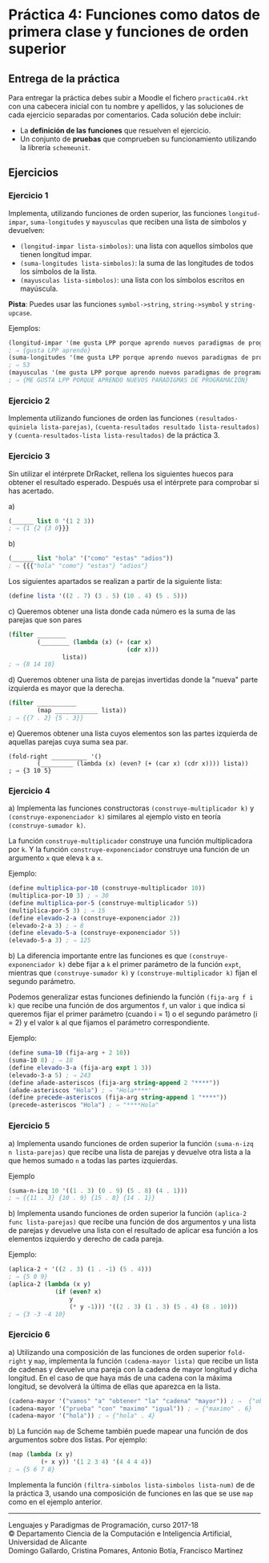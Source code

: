 # Práctica 4: Funciones como datos de primera clase y funciones de orden superior

## Entrega de la práctica

Para entregar la práctica debes subir a Moodle el fichero
`practica04.rkt` con una cabecera inicial con tu nombre y apellidos, y
las soluciones de cada ejercicio separadas por comentarios. Cada
solución debe incluir:

- La **definición de las funciones** que resuelven el ejercicio.
- Un conjunto de **pruebas** que comprueben su funcionamiento
  utilizando la librería `schemeunit`.
  

## Ejercicios

### Ejercicio 1 ###

Implementa, utilizando funciones de orden superior, las funciones
`longitud-impar`, `suma-longitudes` y `mayusculas` que reciben una
lista de símbolos y devuelven:

- `(longitud-impar lista-simbolos)`: una lista con aquellos símbolos
  que tienen longitud impar.
- `(suma-longitudes lista-simbolos)`: la suma de las longitudes
  de todos los símbolos de la lista.
- `(mayusculas lista-simbolos)`: una lista con los símbolos escritos
  en mayúscula.
  
**Pista**: Puedes usar las funciones `symbol->string`,
`string->symbol` y `string-upcase`.


Ejemplos:

```scheme
(longitud-impar '(me gusta LPP porque aprendo nuevos paradigmas de programación)) 
; ⇒ {gusta LPP aprendo}
(suma-longitudes '(me gusta LPP porque aprendo nuevos paradigmas de programación))
; ⇒ 53
(mayusculas '(me gusta LPP porque aprendo nuevos paradigmas de programación))
; ⇒ {ME GUSTA LPP PORQUE APRENDO NUEVOS PARADIGMAS DE PROGRAMACIÓN}
```


### Ejercicio 2 ###

Implementa utilizando funciones de orden las funciones
`(resultados‐quiniela lista‐parejas)`, `(cuenta-resultados resultado
lista-resultados)` y `(cuenta-resultados-lista lista-resultados)` de
la práctica 3.



### Ejercicio 3 ###

Sin utilizar el intérprete DrRacket, rellena los siguientes huecos
para obtener el resultado esperado. Después usa el intérprete para
comprobar si has acertado.

a)

```scheme 
(______ list 0 '(1 2 3))
; ⇒ {1 {2 {3 0}}}
```


b)

```scheme
(______ list "hola" '("como" "estas" "adios"))
; ⇒ {{{"hola" "como"} "estas"} "adios"}
```

Los siguientes apartados se realizan a partir de la siguiente lista:

```scheme
(define lista '((2 . 7) (3 . 5) (10 . 4) (5 . 5)))
```


c) Queremos obtener una lista donde cada número es la suma de las parejas que son pares

```scheme
(filter ________
        (________ (lambda (x) (+ (car x)
                                 (cdr x)))
               lista))
; ⇒ {8 14 10}
```


d) Queremos obtener una lista de parejas invertidas donde la "nueva" parte izquierda es mayor que la derecha.

```scheme
(filter ___________
        (map ____________ lista))
; ⇒ {{7 . 2} {5 . 3}}
```

e) Queremos obtener una lista cuyos elementos son las partes izquierda de aquellas parejas cuya suma sea par.

```
(fold-right __________ '()
        (_________ (lambda (x) (even? (+ (car x) (cdr x)))) lista))
; ⇒ {3 10 5}
```



### Ejercicio 4 ###

a) Implementa las funciones constructoras `(construye-multiplicador k)` y
`(construye-exponenciador k)` similares al ejemplo visto en teoría
`(construye-sumador k)`.

La función `construye-multiplicador` construye una función multiplicadora
por `k`. Y la función `construye-exponenciador` construye una función de un
argumento `x` que eleva `k` a `x`.


Ejemplo:

```scheme
(define multiplica-por-10 (construye-multiplicador 10))
(multiplica-por-10 3) ; ⇒ 30
(define multiplica-por-5 (construye-multiplicador 5))
(multiplica-por-5 3) ; ⇒ 15
(define elevado-2-a (construye-exponenciador 2))
(elevado-2-a 3) ; ⇒ 8
(define elevado-5-a (construye-exponenciador 5))
(elevado-5-a 3) ; ⇒ 125
```


b) La diferencia importante entre las funciones es que
`(construye-exponenciador k)` debe fijar a `k` el primer parámetro de
la función `expt`, mientras que `(construye-sumador k)` y
`(construye-multiplicador k)` fijan el segundo parámetro.

Podemos generalizar estas funciones definiendo la función
`(fija-arg f i k)` que recibe una función de dos argumentos `f`, un
valor `i` que indica si queremos fijar el primer parámetro (cuando
i = 1) o el segundo parámetro (i = 2) y el valor `k` al que fijamos el
parámetro correspondiente.

Ejemplo:

```scheme
(define suma-10 (fija-arg + 2 10))
(suma-10 8) ; ⇒ 18
(define elevado-3-a (fija-arg expt 1 3))
(elevado-3-a 5) ; ⇒ 243
(define añade-asteriscos (fija-arg string-append 2 "****"))
(añade-asteriscos "Hola") ; ⇒ "Hola****"
(define precede-asteriscos (fija-arg string-append 1 "****"))
(precede-asteriscos "Hola") ; ⇒ "****Hola"
```

### Ejercicio 5 ###


a) Implementa usando funciones de orden superior la función `(suma-n-izq n
lista-parejas)` que recibe una lista de parejas y devuelve otra lista
a la que hemos sumado `n` a todas las partes izquierdas.

Ejemplo

```scheme
(suma-n-izq 10 '((1 . 3) (0 . 9) (5 . 8) (4 . 1)))
; ⇒ {{11 . 3} {10 . 9} {15 . 8} {14 . 1}}
```


b) Implementa usando funciones de orden superior la función `(aplica-2 func
lista-parejas)` que recibe una función de dos argumentos y una lista
de parejas y devuelve una lista con el resultado de aplicar esa
función a los elementos izquierdo y derecho de cada pareja.

Ejemplo:

```scheme
(aplica-2 + '((2 . 3) (1 . -1) (5 . 4)))
; ⇒ {5 0 9}
(aplica-2 (lambda (x y)
             (if (even? x)
                 y
                 (* y -1))) '((2 . 3) (1 . 3) (5 . 4) (8 . 10)))
; ⇒ {3 -3 -4 10}
```


### Ejercicio 6 ###

a) Utilizando una composición de las funciones de orden superior
`fold-right` y `map`, implementa la función `(cadena-mayor lista)` que
recibe un lista de cadenas y devuelve una pareja con la cadena de
mayor longitud y dicha longitud.  En el caso de que haya más de una
cadena con la máxima longitud, se devolverá la última de ellas que
aparezca en la lista.

```scheme
(cadena-mayor '("vamos" "a" "obtener" "la" "cadena" "mayor")) ; ⇒  {"obtener" . 7}  
(cadena-mayor '("prueba" "con" "maximo" "igual")) ; ⇒ {"maximo" . 6} 
(cadena-mayor '("hola")) ; ⇒ {"hola" . 4} 
``` 

b) La función `map` de Scheme también puede mapear una función de dos
argumentos sobre dos listas. Por ejemplo:

```scheme
(map (lambda (x y)
         (+ x y)) '(1 2 3 4) '(4 4 4 4))
; ⇒ {5 6 7 8}
```

Implementa la función `(filtra-simbolos lista-simbolos lista-num)` de
de la práctica 3, usando una composición de funciones en las que se
use `map` como en el ejemplo anterior.


----

Lenguajes y Paradigmas de Programación, curso 2017-18  
© Departamento Ciencia de la Computación e Inteligencia Artificial, Universidad de Alicante  
Domingo Gallardo, Cristina Pomares, Antonio Botía, Francisco Martínez
